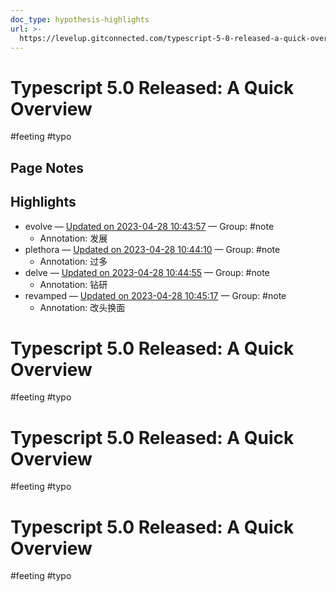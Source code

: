 ```yaml
---
doc_type: hypothesis-highlights
url: >-
  https://levelup.gitconnected.com/typescript-5-0-released-a-quick-overview-3d6bfdf74135
---
```

# Typescript 5.0 Released: A Quick Overview

#feeting #typo
## Page Notes
## Highlights
- evolve — [Updated on 2023-04-28 10:43:57](https://hyp.is/hgCxhOVuEe2IG0OIfDnF2g/levelup.gitconnected.com/typescript-5-0-released-a-quick-overview-3d6bfdf74135) — Group: #note
    - Annotation: 发展
- plethora — [Updated on 2023-04-28 10:44:10](https://hyp.is/jbi5EuVuEe2CfEfye0CeIA/levelup.gitconnected.com/typescript-5-0-released-a-quick-overview-3d6bfdf74135) — Group: #note
    - Annotation: 过多
- delve — [Updated on 2023-04-28 10:44:55](https://hyp.is/qJKS-OVuEe2V_ydsf8inBQ/levelup.gitconnected.com/typescript-5-0-released-a-quick-overview-3d6bfdf74135) — Group: #note
    - Annotation: 钻研
- revamped — [Updated on 2023-04-28 10:45:17](https://hyp.is/tb5BhOVuEe2dbJs1RLhdnA/levelup.gitconnected.com/typescript-5-0-released-a-quick-overview-3d6bfdf74135) — Group: #note
    - Annotation: 改头换面


# Typescript 5.0 Released: A Quick Overview

#feeting #typo
# Typescript 5.0 Released: A Quick Overview

#feeting #typo
# Typescript 5.0 Released: A Quick Overview

#feeting #typo
